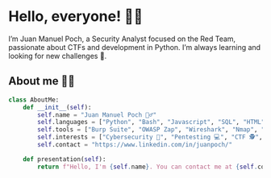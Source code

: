 # Hello, everyone! 👋🏻

I’m Juan Manuel Poch, a Security Analyst focused on the Red Team, passionate about CTFs and development in Python. I’m always learning and looking for new challenges 🚀.

## About me 👨‍💻

```python
class AboutMe:
    def __init__(self):
        self.name = "Juan Manuel Poch 🙋‍♂️"
        self.languages = ["Python", "Bash", "Javascript", "SQL", "HTML", "CSS"]
        self.tools = ["Burp Suite", "OWASP Zap", "Wireshark", "Nmap", "Metasploit", "Azure"]
        self.interests = ["Cybersecurity 🔐", "Pentesting 💻", "CTF 🕵️", "Python Automate ⚙️"]
        self.contact = "https://www.linkedin.com/in/juanpoch/"

    def presentation(self):
        return f"Hello, I'm {self.name}. You can contact me at {self.contact}."

